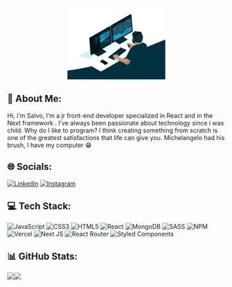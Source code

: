 <div align="center" > 
 <img src="/coding.gif" alt="image" width="45%" >
 </div>

## 💫 About Me:
Hi, i'm Salvo, I’m a jr front-end developer specialized in React 
and in the Next framework . I’ve always been passionate about technology since i was child.
Why do I like to program? I think creating something from scratch is one of the greatest satisfactions that life can give you.
Michelangelo had his brush, I have my computer 😁 


## 🌐 Socials:
[![LinkedIn](https://img.shields.io/badge/LinkedIn-%230077B5.svg?logo=linkedin&logoColor=white)](https://linkedin.com/in/salvo-bisconti) 
[![Instagram](https://img.shields.io/badge/Instagram-%23E4405F.svg?logo=Instagram&logoColor=white)](https://www.instagram.com/salvo_bisco/) 

## 💻 Tech Stack:
![JavaScript](https://img.shields.io/badge/javascript-%23323330.svg?style=for-the-badge&logo=javascript&logoColor=%23F7DF1E) 
 ![CSS3](https://img.shields.io/badge/css3-%231572B6.svg?style=for-the-badge&logo=css3&logoColor=white) 
 ![HTML5](https://img.shields.io/badge/html5-%23E34F26.svg?style=for-the-badge&logo=html5&logoColor=white) 
 ![React](https://img.shields.io/badge/react-%2320232a.svg?style=for-the-badge&logo=react&logoColor=%2361DAFB) 
  ![MongoDB](https://img.shields.io/badge/MongoDB-%234ea94b.svg?style=for-the-badge&logo=mongodb&logoColor=white) 
![SASS](https://img.shields.io/badge/SASS-hotpink.svg?style=for-the-badge&logo=SASS&logoColor=white)
![NPM](https://img.shields.io/badge/NPM-%23000000.svg?style=for-the-badge&logo=npm&logoColor=white) 
  ![Vercel](https://img.shields.io/badge/vercel-%23000000.svg?style=for-the-badge&logo=vercel&logoColor=white) 
  ![Next JS](https://img.shields.io/badge/Next-black?style=for-the-badge&logo=next.js&logoColor=white) ![React Router](https://img.shields.io/badge/React_Router-CA4245?style=for-the-badge&logo=react-router&logoColor=white)
![Styled Components](https://img.shields.io/badge/styled--components-DB7093?style=for-the-badge&logo=styled-components&logoColor=white)

## 📊 GitHub Stats:
 <div align="center">
  <div style="display: flex;">
    <img src="https://github-readme-stats.vercel.app/api?username=SalvoBisconti&theme=darcula&hide_border=false&include_all_commits=false&count_private=false" style="vertical-align: width="400px" />
    <img src="https://github-readme-stats.vercel.app/api/top-langs/?username=SalvoBisconti&theme=darcula&hide_border=false&include_all_commits=false&count_private=false&layout=compact" width="355px"/>
  </div>
</div>

